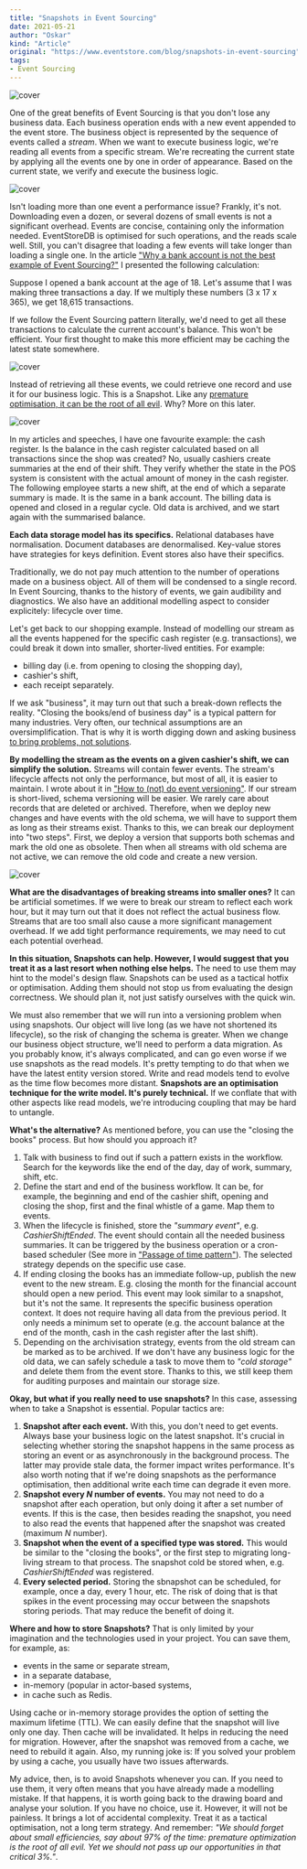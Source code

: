 ```yaml
---
title: "Snapshots in Event Sourcing"
date: 2021-05-21
author: "Oskar"
kind: "Article"
original: "https://www.eventstore.com/blog/snapshots-in-event-sourcing"
tags:
- Event Sourcing
---
```


![cover](./images/snapshots/snapshots-1.svg)

One of the great benefits of Event Sourcing is that you don't lose any business data. Each business operation ends with a new event appended to the event store. The business object is represented by the sequence of events called a _stream_. When we want to execute business logic, we're reading all events from a specific stream. We're recreating the current state by applying all the events one by one in order of appearance. Based on the current state, we verify and execute the business logic.

![cover](./images/snapshots/snapshots-2.svg)

Isn't loading more than one event a performance issue? Frankly, it's not. Downloading even a dozen, or several dozens of small events is not a significant overhead. Events are concise, containing only the information needed. EventStoreDB is optimised for such operations, and the reads scale well. Still, you can't disagree that loading a few events will take longer than loading a single one.  In the article ["Why a bank account is not the best example of Event Sourcing?"](Https://event-driven.io/en/bank_account_event_sourcing/) I presented the following calculation:

Suppose I opened a bank account at the age of 18. Let's assume that I was making three transactions a day. If we multiply these numbers (3 x 17 x 365), we get 18,615 transactions.

If we follow the Event Sourcing pattern literally, we'd need to get all these transactions to calculate the current account's balance. This won't be efficient. Your first thought to make this more efficient may be caching the latest state somewhere.

![cover](./images/snapshots/snapshots-3.svg)

Instead of retrieving all these events, we could retrieve one record and use it for our business logic. This is a Snapshot. Like any [premature optimisation, it can be the root of all evil](http://wiki.c2.com/?PrematureOptimization). Why? More on this later.

![cover](./images/snapshots/snapshots-4.svg)

In my articles and speeches, I have one favourite example: the cash register. Is the balance in the cash register calculated based on all transactions since the shop was created? No, usually cashiers create summaries at the end of their shift. They verify whether the state in the POS system is consistent with the actual amount of money in the cash register. The following employee starts a new shift, at the end of which a separate summary is made. It is the same in a bank account. The billing data is opened and closed in a regular cycle. Old data is archived, and we start again with the summarised balance.

**Each data storage model has its specifics.** Relational databases have normalisation. Document databases are denormalised. Key-value stores have strategies for keys definition. Event stores also have their specifics.

Traditionally, we do not pay much attention to the number of operations made on a business object. All of them will be condensed to a single record. In Event Sourcing, thanks to the history of events, we gain audibility and diagnostics. We also have an additional modelling aspect to consider explicitely: lifecycle over time.

Let's get back to our shopping example. Instead of modelling our stream as all the events happened for the specific cash register (e.g. transactions), we could break it down into smaller, shorter-lived entities. For example:
* billing day (i.e. from opening to closing the shopping day),
* cashier's shift,
* each receipt separately.

If we ask "business", it may turn out that such a break-down reflects the reality. "Closing the books/end of business day" is a typical pattern for many industries. Very often, our technical assumptions are an oversimplification. That is why it is worth digging down and asking business [to bring problems, not solutions](https://event-driven.io/en/bring_me_problems_not_solutions/).

**By modelling the stream as the events on a given cashier's shift, we can simplify the solution.** Streams will contain fewer events. The stream's lifecycle affects not only the performance, but most of all, it is easier to maintain. I wrote about it in ["How to (not) do event versioning"](https://event-driven.io/en/how_to_do_event_versioning/). If our stream is short-lived, schema versioning will be easier. We rarely care about records that are deleted or archived. Therefore, when we deploy new changes and have events with the old schema, we will have to support them as long as their streams exist. Thanks to this, we can break our deployment into "two steps". First, we deploy a version that supports both schemas and mark the old one as obsolete. Then when all streams with old schema are not active,  we can remove the old code and create a new version.

![cover](./images/snapshots/snapshots-5.svg)

**What are the disadvantages of breaking streams into smaller ones?** It can be artificial sometimes. If we were to break our stream to reflect each work hour, but it may turn out that it does not reflect the actual business flow. Streams that are too small also cause a more significant management overhead. If we add tight performance requirements, we may need to cut each potential overhead.

**In this situation, Snapshots can help. However, I would suggest that you treat it as a last resort when nothing else helps.** The need to use them may hint to the model's design flaw. Snapshots can be used as a tactical hotfix or optimisation. Adding them should not stop us from evaluating the design correctness. We should plan it, not just satisfy ourselves with the quick win.

We must also remember that we will run into a versioning problem when using snapshots. Our object will live long (as we have not shortened its lifecycle), so the risk of changing the schema is greater. When we change our business object structure, we'll need to perform a data migration. As you probably know, it's always complicated, and can go even worse if we use snapshots as the read models. It's pretty tempting to do that when we have the latest entity version stored. Write and read models tend to evolve as the time flow becomes more distant. **Snapshots are an optimisation technique for the write model. It's purely technical.** If we conflate that with other aspects like read models, we're introducing coupling that may be hard to untangle.

**What's the alternative?** As mentioned before, you can use the "closing the books" process. But how should you approach it?
1. Talk with business to find out if such a pattern exists in the workflow. Search for the keywords like the end of the day, day of work, summary, shift, etc.
2. Define the start and end of the business workflow. It can be, for example, the beginning and end of the cashier shift, opening and closing the shop, first and the final whistle of a game. Map them to events.
3. When the lifecycle is finished, store the _"summary event"_, e.g. _CashierShiftEnded_. The event should contain all the needed business summaries. It can be triggered by the business operation or a cron-based scheduler (See more in ["Passage of time pattern"](https://verraes.net/2019/05/patterns-for-decoupling-distsys-passage-of-time-event/)). The selected strategy depends on the specific use case.
4. If ending closing the books has an immediate follow-up, publish the new event to the new stream. E.g. closing the month for the financial account should open a new period. This event may look similar to a snapshot, but it's not the same. It represents the specific business operation context. It does not require having all data from the previous period. It only needs a minimum set to operate (e.g. the account balance at the end of the month, cash in the cash register after the last shift).
5. Depending on the archivisation strategy, events from the old stream can be marked as to be archived. If we don't have any business logic for the old data, we can safely schedule a task to move them to _"cold storage"_ and delete them from the event store. Thanks to this, we still keep them for auditing purposes and maintain our storage size.

**Okay, but what if you really need to use snapshots?** In this case, assessing when to take a Snapshot is essential. Popular tactics are:
1. **Snapshot after each event.** With this, you don't need to get events. Always base your business logic on the latest snapshot. It's crucial in selecting whether storing the snapshot happens in the same process as storing an event or as asynchronously in the background process. The latter may provide stale data, the former impact writes performance. It's also worth noting that if we're doing snapshots as the performance optimisation, then additional write each time can degrade it even more.
2. **Snapshot every _N_ number of events.** You may not need to do a snapshot after each operation, but only doing it after a set number of events. If this is the case, then besides reading the snapshot, you need to also read the events that happened after the snapshot was created (maximum _N_ number).
3. **Snapshot when the event of a specified type was stored.** This would be similar to the "closing the books", or the first step to migrating long-living stream to that process. The snapshot cold be stored when, e.g. _CashierShiftEnded_ was registered.
4. **Every selected period.** Storing the sbnapshot can be scheduled, for example, once a day, every 1 hour, etc. The risk of doing that is that spikes in the event processing may occur between the snapshots storing periods. That may reduce the benefit of doing it.

**Where and how to store Snapshots?** That is only limited by your imagination and the technologies used in your project. You can save them, for example, as:
* events in the same or separate stream,
* in a separate database,
* in-memory (popular in actor-based systems,
* in cache such as Redis.

Using cache or in-memory storage provides the option of setting the maximum lifetime (TTL). We can easily define that the snapshot will live only one day. Then cache will be invalidated. It helps in reducing the need for migration. However, after the snapshot was removed from a cache, we need to rebuild it again. Also, my running joke is: If you solved your problem by using a cache, you usually have two issues afterwards.

My advice, then, is to avoid Snapshots whenever you can. If you need to use them, it very often means that you have already made a modelling mistake. If that happens, it is worth going back to the drawing board and analyse your solution. If you have no choice, use it. However, it will not be painless. It brings a lot of accidental complexity. Treat it as a tactical optimisation, not a long term strategy. And remember: _"We should forget about small efficiencies, say about 97% of the time: premature optimization is the root of all evil. Yet we should not pass up our opportunities in that critical 3%."_.
